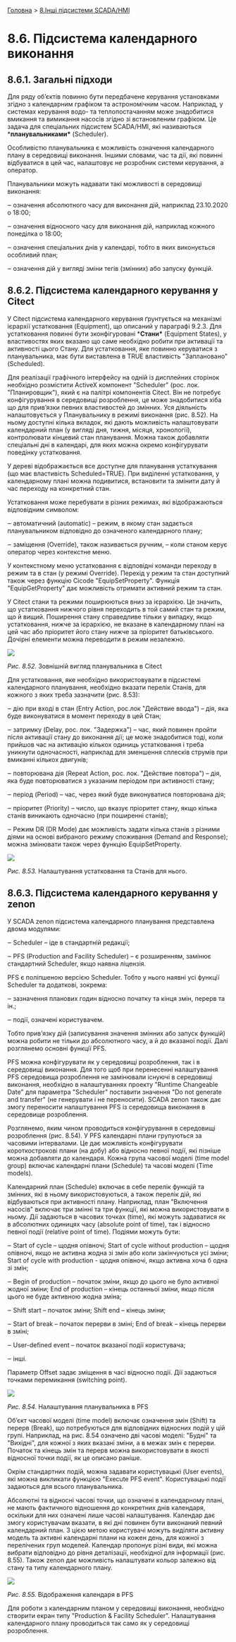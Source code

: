 [Головна](README.md) > [8.Інші підсистеми SCADA/HMI](8.md)

# 8.6. Підсистема календарного виконання

## 8.6.1. Загальні підходи

Для ряду об’єктів повинно бути передбачене керування установками згідно з календарним графіком та астрономічним часом. Наприклад, у системах керування водо- та теплопостачанням може знадобитися вмикання та вимикання насосів згідно зі встановленим графіком. Це задача для спеціальних підсистем SCADA/HMI, які називаються ***планувальниками\*** (Scheduler). 

Особливістю планувальника є можливість означення календарного плану в середовищі виконання. Іншими словами, час та дії, які повинні відбуватися в цей час, налаштовує не розробник системи керування, а оператор. 

Планувальники можуть надавати такі можливості в середовищі виконання:

‒    означення абсолютного часу для виконання дій, наприклад 23.10.2020 
 о 18:00;

‒    означення відносного часу для виконання дій, наприклад кожного понеділка о 18:00;

‒    означення спеціальних днів у календарі, тобто в яких виконується особливий план;

‒    означення дій у вигляді зміни тегів (змінних) або запуску функцій. 

## 8.6.2. Підсистема календарного керування у Citect

У Citect підсистема календарного керування ґрунтується на механізмі ієрархії устатковання (Equipment), що описаний у параграфі 9.2.3. Для устатковання повинні бути зконфігуровані ***Стани\*** (Equipment States), у властивостях яких вказано що саме необхідно робити при активації та активності цього Стану. Для устатковання, яке повинно керуватися з планувальника, має бути виставлена в TRUE властивість "Заплановано" (Scheduled). 

Для реалізації графічного інтерфейсу на одній із дисплейних сторінок необхідно розмістити ActiveX компонент "Scheduler" (рос. лок. "Планировщик"), який є на палітрі компонентів Citect. Він не потребує конфігурування в середовищі розроблення, це може знадобитися хіба що для прив’язки певних властивостей до змінних. Уся діяльність налаштовується у Планувальнику в режимі виконання (рис. 8.52). На ньому доступні кілька вкладок, які дають можливість налаштовувати календарний план (у вигляді дня, тижня, місяця, хронології), контролювати кінцевий стан планування. Можна також добавляти спеціальні дні в календарі, для яких можна окремо конфігурувати поведінку устатковання.

У дереві відображається все доступне для планування устаткування (що має властивість Scheduled=TRUE). При виділенні устатковання, у календарному плані можна подивитися, встановити та змінити дату й час переходу на конкретний стан. 

Устатковання може перебувати в різних режимах, які відображаються відповідним символом:

‒    автоматичний (automatic) – режим, в якому стан задається планувальником відповідно до означеного календарного плану;

‒    заміщення (Override), також називається ручним, – коли станом керує оператор через контекстне меню. 

У контекстному меню устатковання є відповідні команди переходу в режим та в стан (у режимі Override). Перехід у режим та стан доступний також через функцію Cicode "EquipSetProperty". Функція "EquipGetProperty" дає можливість отримати активний режим та стан.

У Citect стани та режими поширюються вниз за ієрархією. Це значить, що устатковання нижчого рівня переходить в той самий стан та режим, що й вищий. Поширення стану справедливе тільки у випадку, якщо устатковання, нижче за ієрархією, не вказане в календарному плані на цей час або пріоритет його стану нижче за пріоритет батьківського. Дочірні елементи можна переводити в режим незалежно.

![](media8/8_52.png)                               

*Рис. 8.52.* Зовнішній вигляд планувальника в Citect

Для устатковання, яке необхідно використовувати в підсистемі календарного планування, необхідно вказати перелік Станів, для кожного з яких треба зазначити (рис. 8.53):

‒    дію при вході в стан (Entry Action, рос.лок "Действие ввода") – дія, яка буде виконуватися в момент переходу в цей Стан; 

‒    затримку (Delay, рос. лок. "Задержка") – час, який повинен пройти після активації стану до виконання дії; це може знадобитися тоді, коли прийшов час на активацію кількох одиниць устатковання і треба уникнути одночасності, наприклад для зменшення сплесків струмів при вмиканні кількох двигунів;

‒    повторювана дія (Repeat Action, рос. лок. "Действие повтора") – дія, яка буде повторюватися з указаним періодом при активності стану; 

‒    період (Period) – час, через який буде виконуватися повторювана дія;

‒    пріоритет (Priority) – число, що вказує пріоритет стану, якщо кілька станів виникають одночасно (при поширенні станів);

‒    Режим DR (DR Mode) дає можливість задати кілька станів з різними діями на основі вибраного режиму споживання (Demand and Response); можна змінювати також через функцію EquipSetProperty.  

![](media8/8_53.png) 

*Рис. 8.53.* Налаштування устатковання та Станів для нього. 

## 8.6.3. Підсистема календарного керування у zenon

У SCADA zenon підсистема календарного планування представлена двома модулями: 

‒    Scheduler – іде в стандартній редакції; 

‒    PFS (Production and Facility Scheduler) – є розширенням, замінює стандартний Scheduler, якщо наявна ліцензія. 

PFS є поліпшеною версією Scheduler. Тобто у нього наявні усі функції Scheduler та додаткові, зокрема:

‒    зазначення планових годин відносно початку та кінця змін, перерв та ін.;

‒    події, означені користувачем.

Тобто прив’язку дій (записування значення змінних або запуск функцій) можна робити не тільки до абсолютного часу, а й до вказаної події. Далі розглянемо основні функції PFS.

PFS можна конфігурувати як у середовищі розроблення, так і в середовищі виконання. Для того щоб при перенесенні налаштування PFS середовища розроблення не замінювали існуючі в середовищі виконання, необхідно в налаштуваннях проекту "Runtime Changeable Date" для параметра "Scheduler" поставити значення "Do not generate and transfer" (не генерувати і не переносити). SCADA zenon також дає змогу переносити налаштування PFS із середовища виконання в середовище розроблення.

Розглянемо, яким чином проводиться конфігурування в середовищі розроблення (рис. 8.54). У PFS календарні плани групуються за часовими інтервалами. Це дає можливість конфігурувати короткострокові плани (на добу) або відносно певної події, які пізніше можна добавляти до календаря. Кожна група часової моделі (time model group) включає календарні плани (Schedule) та часові моделі (Time models). 

Календарний план (Schedule) включає в себе перелік функцій та змінних, які в ньому використовуються, а також перелік дій, які відбуваються при активності плану. Наприклад, план "Включення насосів" включає три змінні та три функції, які можна використовувати в ньому. Дії задаються в часових точках (time), які можуть задаватися як в абсолютних одиницях часу (absolute point of time), так і відносно певної події (relative point of time). Подіями можуть бути:

‒    Start of cycle – щодня опівночі; Start of cycle without production – щодня опівночі, якщо не активна жодна зі змін або коли закінчуються усі зміни; Start of cycle with production - щодня опівночі, якщо активна хоча б одна зі змін;

‒    Begin of production – початок зміни, якщо до цього не було активної жодної зміни; End of production – кінець останньої зміни, якщо після цього не буде активною жодна зміна;

‒    Shift start – початок зміни; Shift end – кінець зміни;

‒    Start of break – початок перерви в зміні; End of break – кінець перерви в зміні;

‒    User-defined event – початок вказаної події користувача;

‒    інші. 

Параметр Offset задає зміщення в часі відносно події. Дії задаються точками перемикання (switching point). 

![](media8/8_54.png) 

*Рис. 8.54.* Налаштування планувальника в PFS 

Об’єкт часової моделі (time model) включає означення змін (Shift) та перерв (Break), що потребуються для відповідних відносних подій у цій групі. Наприклад, на рис. 8.54 означено дві часові моделі: "Будні" та "Вихідні", для кожної з яких вказані зміни, а в межах змін є перерви. Початок та кінець змін та перерв можна використовувати в якості відносної точки події, як це описано раніше. 

Окрім стандартних подій, можна задавати користувацькі (User events), які можна викликати функцією "Execute PFS event". Користувацькі події задаються для всього планувальника.

Абсолютні та відносні часові точки, що означені в календарному плані, не мають фактичного відношення до конкретних днів календаря, оскільки для них означені лише часові налаштування. Календар дає змогу користувачам вказати, в які дні повинен бути виконаний певний календарний план. З цією метою користувачі можуть виділяти активну модель та активні календарні плани на кожен день, для кожної з перелічених груп моделей. Календар пропонує різні види, які можна вибрати відповідно до рівня деталізації, необхідної для інформації (рис. 8.55). Також zenon дає можливість налаштувати кольор залежно від стану та типу календарного плану. 

![](media8/8_55.png) 

*Рис. 8.55.* Відображення календаря в PFS 

Для роботи з календарним планом у середовищі виконання, необхідно створити екран типу "Production & Facility Scheduler". Налаштування календарного плану проводиться так само як у середовищі розроблення. 